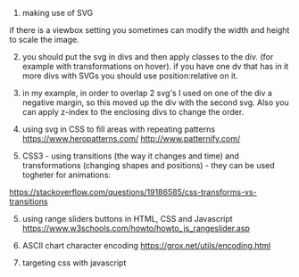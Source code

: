 1. making use of SVG

if there is a viewbox setting you sometimes can modify the width and height to scale the image.

2. you should put the svg in divs and then apply classes to the div. (for example with transformations on hover). if you have one dv that has in it more divs with SVGs you should use position:relative on it.

3. in my example, in order to overlap 2 svg's I used on one of the div a negative margin, so this moved up the div with the second svg. Also you can apply z-index to the enclosing divs to change the order.

4. using svg in CSS to fill areas with repeating patterns
https://www.heropatterns.com/
http://www.patternify.com/

4. CSS3 - using transitions (the way it changes and time) and transformations (changing shapes and positions) - they can be used togheter for animations:

https://stackoverflow.com/questions/19186585/css-transforms-vs-transitions

5. using range sliders buttons in HTML, CSS and Javascript
https://www.w3schools.com/howto/howto_js_rangeslider.asp

6. ASCII chart character encoding
https://grox.net/utils/encoding.html

7. targeting css with javascript